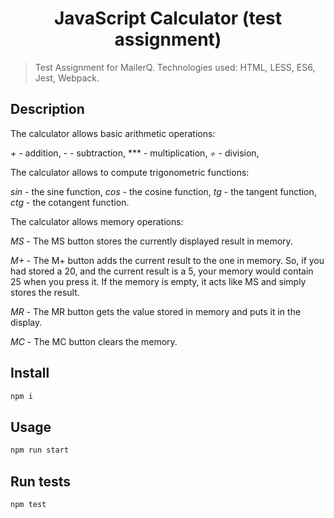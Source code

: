 <h1 align="center">JavaScript Calculator (test assignment)</h1>
<p>
</p>

> Test Assignment for MailerQ. Technologies used: HTML, LESS, ES6, Jest, Webpack.

## Description

The calculator allows basic arithmetic operations:

 *+* - addition,
 *-* - subtraction,
 *** - multiplication,
 *÷* - division,
 
The calculator allows to compute trigonometric functions:
 
 *sin* - the sine function,
 *cos* - the cosine function,
 *tg* - the tangent function,
 *ctg* - the cotangent function.
 
The calculator allows memory operations:

 *MS* - The MS button stores the currently displayed result in memory.

 *M+* - The M+ button adds the current result to the one in memory. So, if you had stored a 20, and the current result is a 5, your memory would contain 25 when you press it. If the memory is empty, it acts like MS and simply stores the result.

 *MR* - The MR button gets the value stored in memory and puts it in the display.

 *MC* - The MC button clears the memory.

## Install

```sh
npm i
```

## Usage

```sh
npm run start
```

## Run tests

```sh
npm test
```
